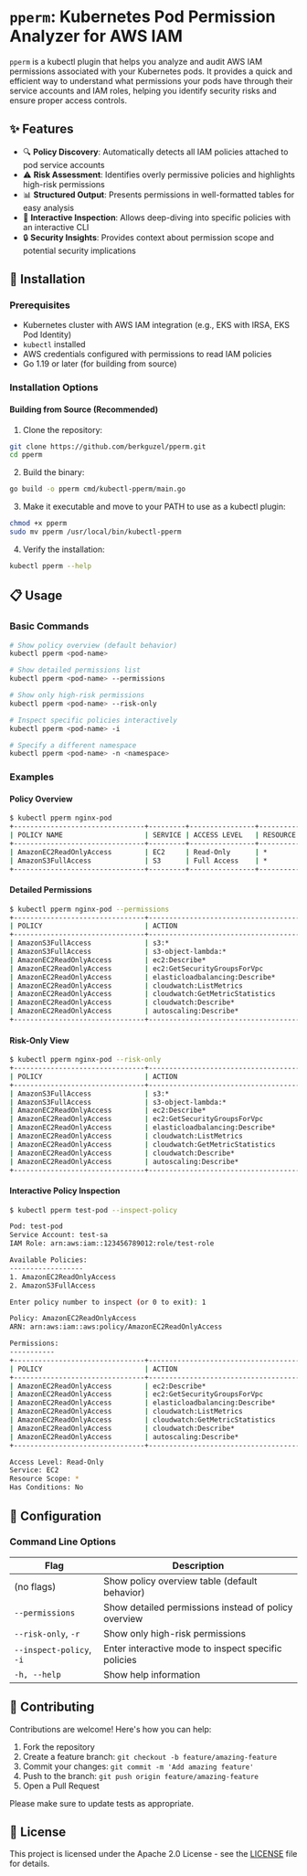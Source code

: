 # `pperm`: Kubernetes Pod Permission Analyzer for AWS IAM

`pperm` is a kubectl plugin that helps you analyze and audit AWS IAM permissions associated with your Kubernetes pods. It provides a quick and efficient way to understand what permissions your pods have through their service accounts and IAM roles, helping you identify security risks and ensure proper access controls.


## ✨ Features

- 🔍 **Policy Discovery**: Automatically detects all IAM policies attached to pod service accounts
- ⚠️ **Risk Assessment**: Identifies overly permissive policies and highlights high-risk permissions
- 📊 **Structured Output**: Presents permissions in well-formatted tables for easy analysis
- 🔄 **Interactive Inspection**: Allows deep-diving into specific policies with an interactive CLI
- 🔒 **Security Insights**: Provides context about permission scope and potential security implications

## 🚀 Installation

### Prerequisites

- Kubernetes cluster with AWS IAM integration (e.g., EKS with IRSA, EKS Pod Identity)
- `kubectl` installed
- AWS credentials configured with permissions to read IAM policies
- Go 1.19 or later (for building from source)

### Installation Options

#### Building from Source (Recommended)

1. Clone the repository:
```bash
git clone https://github.com/berkguzel/pperm.git
cd pperm
```

2. Build the binary:
```bash
go build -o pperm cmd/kubectl-pperm/main.go
```

3. Make it executable and move to your PATH to use as a kubectl plugin:
```bash
chmod +x pperm
sudo mv pperm /usr/local/bin/kubectl-pperm
```

4. Verify the installation:
```bash
kubectl pperm --help
```

## 📋 Usage

### Basic Commands

```bash
# Show policy overview (default behavior)
kubectl pperm <pod-name>

# Show detailed permissions list
kubectl pperm <pod-name> --permissions

# Show only high-risk permissions
kubectl pperm <pod-name> --risk-only

# Inspect specific policies interactively
kubectl pperm <pod-name> -i

# Specify a different namespace
kubectl pperm <pod-name> -n <namespace>
```

### Examples

#### Policy Overview

```bash
$ kubectl pperm nginx-pod
+--------------------------------+---------+----------------+------------+--------------+
| POLICY NAME                    | SERVICE | ACCESS LEVEL   | RESOURCE   | CONDITION    |
+--------------------------------+---------+----------------+------------+--------------+
| AmazonEC2ReadOnlyAccess        | EC2     | Read-Only      | *          | No           |
| AmazonS3FullAccess             | S3      | Full Access    | *          | No           |
+--------------------------------+---------+----------------+------------+--------------+
```

#### Detailed Permissions

```bash
$ kubectl pperm nginx-pod --permissions
+--------------------------------+-------------------------------------+---------------------------------------------------------------+-------+
| POLICY                         | ACTION                              | RESOURCE                                                      | SCOPE |
+--------------------------------+-------------------------------------+---------------------------------------------------------------+-------+
| AmazonS3FullAccess             | s3:*                                | *                                                             |  🚨   |
| AmazonS3FullAccess             | s3-object-lambda:*                  | *                                                             |  🚨   |
| AmazonEC2ReadOnlyAccess        | ec2:Describe*                       | *                                                             |  🚨   |
| AmazonEC2ReadOnlyAccess        | ec2:GetSecurityGroupsForVpc         | *                                                             |  🚨   |
| AmazonEC2ReadOnlyAccess        | elasticloadbalancing:Describe*      | *                                                             |  🚨   |
| AmazonEC2ReadOnlyAccess        | cloudwatch:ListMetrics              | *                                                             |  🚨   |
| AmazonEC2ReadOnlyAccess        | cloudwatch:GetMetricStatistics      | *                                                             |  🚨   |
| AmazonEC2ReadOnlyAccess        | cloudwatch:Describe*                | *                                                             |  🚨   |
| AmazonEC2ReadOnlyAccess        | autoscaling:Describe*               | *                                                             |  🚨   |
+--------------------------------+-------------------------------------+---------------------------------------------------------------+-------+
```

#### Risk-Only View

```bash
$ kubectl pperm nginx-pod --risk-only
+--------------------------------+-------------------------------------+---------------------------------------------------------------+-------+
| POLICY                         | ACTION                              | RESOURCE                                                      | SCOPE |
+--------------------------------+-------------------------------------+---------------------------------------------------------------+-------+
| AmazonS3FullAccess             | s3:*                                | *                                                             |  🚨   |
| AmazonS3FullAccess             | s3-object-lambda:*                  | *                                                             |  🚨   |
| AmazonEC2ReadOnlyAccess        | ec2:Describe*                       | *                                                             |  🚨   |
| AmazonEC2ReadOnlyAccess        | ec2:GetSecurityGroupsForVpc         | *                                                             |  🚨   |
| AmazonEC2ReadOnlyAccess        | elasticloadbalancing:Describe*      | *                                                             |  🚨   |
| AmazonEC2ReadOnlyAccess        | cloudwatch:ListMetrics              | *                                                             |  🚨   |
| AmazonEC2ReadOnlyAccess        | cloudwatch:GetMetricStatistics      | *                                                             |  🚨   |
| AmazonEC2ReadOnlyAccess        | cloudwatch:Describe*                | *                                                             |  🚨   |
| AmazonEC2ReadOnlyAccess        | autoscaling:Describe*               | *                                                             |  🚨   |
+--------------------------------+-------------------------------------+---------------------------------------------------------------+-------+
```

#### Interactive Policy Inspection

```bash
$ kubectl pperm test-pod --inspect-policy

Pod: test-pod
Service Account: test-sa
IAM Role: arn:aws:iam::123456789012:role/test-role

Available Policies:
------------------
1. AmazonEC2ReadOnlyAccess
2. AmazonS3FullAccess

Enter policy number to inspect (or 0 to exit): 1

Policy: AmazonEC2ReadOnlyAccess
ARN: arn:aws:iam::aws:policy/AmazonEC2ReadOnlyAccess

Permissions:
-----------
+--------------------------------+-------------------------------------+------------------------------------------------------+-------+
| POLICY                         | ACTION                              | RESOURCE                                             | SCOPE |
+--------------------------------+-------------------------------------+------------------------------------------------------+-------+
| AmazonEC2ReadOnlyAccess        | ec2:Describe*                       | *                                                    |  🚨   |
| AmazonEC2ReadOnlyAccess        | ec2:GetSecurityGroupsForVpc         | *                                                    |  🚨   |
| AmazonEC2ReadOnlyAccess        | elasticloadbalancing:Describe*      | *                                                    |  🚨   |
| AmazonEC2ReadOnlyAccess        | cloudwatch:ListMetrics              | *                                                    |  🚨   |
| AmazonEC2ReadOnlyAccess        | cloudwatch:GetMetricStatistics      | *                                                    |  🚨   |
| AmazonEC2ReadOnlyAccess        | cloudwatch:Describe*                | *                                                    |  🚨   |
| AmazonEC2ReadOnlyAccess        | autoscaling:Describe*               | *                                                    |  🚨   |
+--------------------------------+-------------------------------------+------------------------------------------------------+-------+

Access Level: Read-Only
Service: EC2
Resource Scope: *
Has Conditions: No
```
## 🔧 Configuration

### Command Line Options

| Flag | Description |
|------|-------------|
| (no flags) | Show policy overview table (default behavior) |
| `--permissions` | Show detailed permissions instead of policy overview |
| `--risk-only`, `-r` | Show only high-risk permissions |
| `--inspect-policy`, `-i` | Enter interactive mode to inspect specific policies |
| `-h, --help` | Show help information |

## 🤝 Contributing

Contributions are welcome! Here's how you can help:

1. Fork the repository
2. Create a feature branch: `git checkout -b feature/amazing-feature`
3. Commit your changes: `git commit -m 'Add amazing feature'`
4. Push to the branch: `git push origin feature/amazing-feature`
5. Open a Pull Request

Please make sure to update tests as appropriate.

## 📝 License

This project is licensed under the Apache 2.0 License - see the [LICENSE](LICENSE) file for details.
